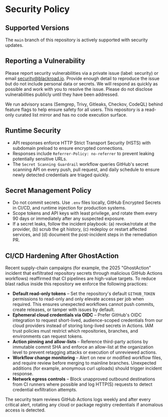 # Security Policy

## Supported Versions

The `main` branch of this repository is actively supported with security updates.

## Reporting a Vulnerability

Please report security vulnerabilities via a private issue (label: security) or email [security@blackroad.io](mailto:security@blackroad.io). Provide enough detail to reproduce the issue but do not include personal data or secrets. We will respond as quickly as possible and work with you to resolve the issue. Please do not disclose vulnerabilities publicly until they have been addressed.

We run advisory scans (Semgrep, Trivy, Gitleaks, Checkov, CodeQL) behind feature flags to help ensure safety for all users. This repository is a read-only curated list mirror and has no code execution surface.

## Runtime Security

- API responses enforce HTTP Strict Transport Security (HSTS) with subdomain preload to ensure encrypted connections.
- Responses include `Referrer-Policy: no-referrer` to prevent leaking potentially sensitive URLs.
- The `Secret Scanning Guardrail` workflow queries GitHub's secret scanning API on every push, pull request, and daily schedule to ensure newly detected credentials are triaged quickly.

## Secret Management Policy

- Do not commit secrets. Use `.env` files locally, GitHub Encrypted Secrets in CI/CD, and runtime injection for production systems.
- Scope tokens and API keys with least privilege, and rotate them every 90 days or immediately after any suspected exposure.
- If a secret leaks, follow the incident playbook: (a) revoke/rotate at the provider, (b) scrub the git history, (c) redeploy or restart affected services, and (d) document the post-incident steps in the remediation PR.

## CI/CD Hardening After GhostAction

Recent supply-chain campaigns (for example, the 2025 "GhostAction" incident that exfiltrated repository secrets through malicious GitHub Actions workflows) reaffirmed that CI pipelines are high-value targets. To reduce blast radius inside this repository we enforce the following practices:

- **Default read-only tokens** – Set the repository's default `GITHUB_TOKEN` permissions to read-only and only elevate access per job when required. This ensures unexpected workflows cannot push commits, create releases, or tamper with issues by default.
- **Ephemeral cloud credentials via OIDC** – Prefer GitHub's OIDC integration to request short-lived, audience-scoped credentials from our cloud providers instead of storing long-lived secrets in Actions. IAM trust policies must restrict which repositories, branches, and environments can request tokens.
- **Action pinning and allow-lists** – Reference third-party actions by immutable commit SHA and enforce an allow-list at the organization level to prevent retagging attacks or execution of unreviewed actions.
- **Workflow change monitoring** – Alert on new or modified workflow files, and require review before merging to mainline branches. Unexpected additions (for example, anonymous curl uploads) should trigger incident response.
- **Network egress controls** – Block unapproved outbound destinations from CI runners where possible and log HTTP(S) requests to detect credential exfiltration attempts.

The security team reviews GitHub Actions logs weekly and after every critical alert, rotating any cloud or package registry credentials if anomalous access is detected.
